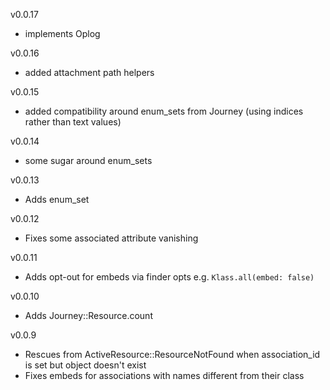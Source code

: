v0.0.17
- implements Oplog

v0.0.16
- added attachment path helpers

v0.0.15
- added compatibility around enum_sets from Journey (using indices rather than text values)

v0.0.14
- some sugar around enum_sets

v0.0.13
- Adds enum_set

v0.0.12
- Fixes some associated attribute vanishing

v0.0.11
- Adds opt-out for embeds via finder opts e.g. `Klass.all(embed: false)`

v0.0.10
- Adds Journey::Resource.count

v0.0.9
- Rescues from ActiveResource::ResourceNotFound when association_id is set but object doesn't exist
- Fixes embeds for associations with names different from their class
